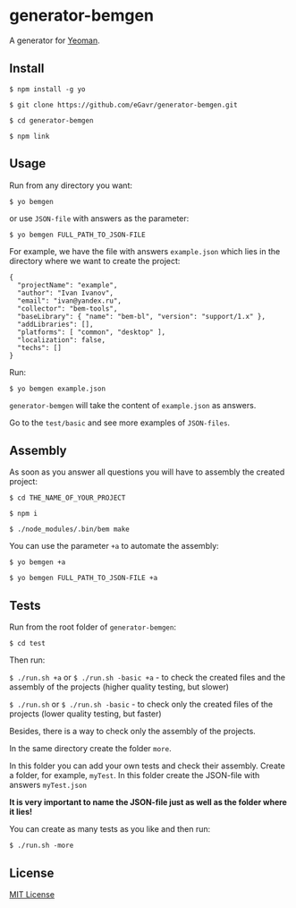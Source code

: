 # generator-bemgen

A generator for [Yeoman](http://yeoman.io).

## Install

```
$ npm install -g yo

$ git clone https://github.com/eGavr/generator-bemgen.git

$ cd generator-bemgen

$ npm link
```

## Usage

Run from any directory you want:

```
$ yo bemgen
```

or use ```JSON-file``` with answers as the parameter:

```
$ yo bemgen FULL_PATH_TO_JSON-FILE
```

For example, we have the file with answers ```example.json``` which lies in the directory where we want to create the project:

```
{
  "projectName": "example",
  "author": "Ivan Ivanov",
  "email": "ivan@yandex.ru",
  "collector": "bem-tools",
  "baseLibrary": { "name": "bem-bl", "version": "support/1.x" },
  "addLibraries": [],
  "platforms": [ "common", "desktop" ],
  "localization": false,
  "techs": []
}
```

Run:

```
$ yo bemgen example.json
```

```generator-bemgen``` will take the content of ```example.json``` as answers.

Go to the ```test/basic``` and see more examples of ```JSON-files```.

## Assembly

As soon as you answer all questions you will have to assembly the created project:

```
$ cd THE_NAME_OF_YOUR_PROJECT

$ npm i

$ ./node_modules/.bin/bem make
```

You can use the parameter ```+a``` to automate the assembly:

```
$ yo bemgen +a

$ yo bemgen FULL_PATH_TO_JSON-FILE +a
```

## Tests

Run from the root folder of ```generator-bemgen```:

```$ cd test```

Then run:

```$ ./run.sh +a``` or ```$ ./run.sh -basic +a``` - to check the created files and the assembly of the projects (higher quality testing, but slower)

```$ ./run.sh``` or ```$ ./run.sh -basic``` - to check only the created files of the projects (lower quality testing, but faster)

Besides, there is a way to check only the assembly of the projects.

In the same directory create the folder ```more```.

In this folder you can add your own tests and check their assembly.
Create a folder, for example, ```myTest```. In this folder create the JSON-file with answers ```myTest.json```

**It is very important to name the JSON-file just as well as the folder where it lies!**

You can create as many tests as you like and then run:

```$ ./run.sh -more```

## License

[MIT License](http://en.wikipedia.org/wiki/MIT_License)
